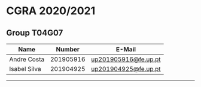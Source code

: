 # CGRA 2020/2021

## Group T04G07
| Name             | Number    | E-Mail             |
| ---------------- | --------- | ------------------ |
| Andre Costa      | 201905916 |up201905916@fe.up.pt|
| Isabel Silva     | 201904925 |up201904925@fe.up.pt|

----
